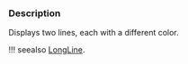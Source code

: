 ### Description

Displays two lines, each with a different color.

!!! seealso
    [LongLine](/Python/GeometricObjects/LongLine).
